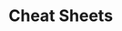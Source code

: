                     
                                                                                                                
# Cheat Sheets           

   




